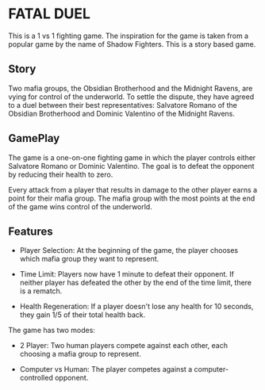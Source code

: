 # FATAL DUEL

This is a 1 vs 1 fighting game. The inspiration for the game is taken from a popular game by the name of Shadow Fighters. This is a story based game.



## Story
Two mafia groups, the Obsidian Brotherhood and the Midnight Ravens, are vying for control of the underworld. To settle the dispute, they have agreed to a duel between their best representatives: Salvatore Romano of the Obsidian Brotherhood and Dominic Valentino of the Midnight Ravens.

## GamePlay
The game is a one-on-one fighting game in which the player controls either Salvatore Romano or Dominic Valentino. The goal is to defeat the opponent by reducing their health to zero.

Every attack from a player that results in damage to the other player earns a point for their mafia group. The mafia group with the most points at the end of the game wins control of the underworld.

## Features

- Player Selection: At the beginning of the game, the player chooses which mafia group they want to represent.

- Time Limit: Players now have 1 minute to defeat their opponent. If neither player has defeated the other by the end of the time limit, there is a rematch.

- Health Regeneration: If a player doesn't lose any health for 10 seconds, they gain 1/5 of their total health back.

The game has two modes:

- 2 Player: Two human players compete against each other, each choosing a mafia group to represent.

- Computer vs Human: The player competes against a computer-controlled opponent.


